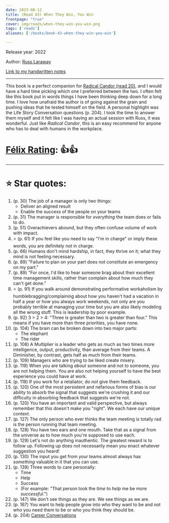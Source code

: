 ```yaml
---
date: 2023-08-12
title: (Read 43) When They Win, You Win
frontpage: "true"
cover: img/reads/when-they-win-you-win.png
tags: ['reads']
aliases: ['/books/book-43-when-they-win-you-win']

---
```


Release year: 2022

Author: [Russ Laraway](https://www.linkedin.com/in/russlaraway/)

[Link to my handwritten notes](https://drive.google.com/file/d/1fVO5meLCJ9ZTNG2rnrpSb7g99gwnU_V0/view?usp=drive_link)

---

This book is a perfect companion for [Radical Candor (read 20)](/reads/read-20-radical-candor), and I would have a hard time picking which one I preferred between the two. I often felt like this book put in words things I have been thinking deep down for a long time. I love how unafraid the author is of going against the grain and pushing ideas that he tested himself on the field. A personal highlight was the Life Story Conversation questions (p. 204). I took the time to answer them myself and it felt like I was having an actual session with Russ, it was wonderful. Just like *Radical Candor*, this is an easy recommend for anyone who has to deal with humans in the workplace.

# [Félix Rating](/posts/2023/10/my-book-ratings-explained/): 👍👍

---

# :star: Star quotes:
1. (p. 30) The job of a manager is only two things:
    - Deliver an aligned result
    - Enable the success of the people on your teams
1. (p. 31) The manager is responsible for *everything* the team does or
   fails to do.
1. (p. 51) Overachievers abound, but they often confuse volume of work
   with impact.
1. :star: (p. 61) If you feel like you need to say "I'm in charge" or
   imply these words, you are definitely *not* in charge.
1. (p. 66) Humans don't mind hardship, in fact, they thrive on it; what
   they mind is not feeling necessary.
1. (p. 89) "Failure to plan on your part does not constitute an
   emergency on my part."
1. (p. 89) "For once, I'd like to hear someone brag about their excellent
   time management skills, rather than complain about how much they
   can't get done."
1. :star: (p. 91) If you walk around demonstrating performative
   workaholism by humblebragging/complaining about how you haven't had a
   vacation in half a year or how you always work weekends, not only are
   you probably terrible at managing your time but you are also likely
   modeling all the wrong stuff. This is leadership by poor example.
1. (p. 92) 3 > 2 > 4: "Three is greater than two is greater than four."
   This means if you have more than three priorities, you have none.
1. (p. 104) The brain can be broken down into two major parts:
    - The elephant
    - The rider
1. (p. 108) A Multiplier is a leader who gets as much as two times more
   intelligence, output, productivity, than average from their teams. A
   Diminisher, by contrast, gets half as much from their teams.
1. (p. 109) Managers who are trying to be liked create misery.
1. (p. 119) When you are talking *about* someone and not *to* someone,
   you are not helping them. You are also not helping yourself to have
   the best experience you could have at work.
1. (p. 119) If you work for a retaliator, do *not* give them feedback.
1. (p. 120) One of the most persistent and nefarious forms of bias is
   our ability to absorb the signal that suggests we're crushing it and
   our difficulty in absorbing feedback that suggests we're not.
1. (p. 120) You have an important and valid perspective, but always
   remember that this doesn't make you "right". We each have our unique
   context.
1. (p. 127) The only person who ever thinks the team meeting is totally
   rad is the person running that team meeting.
1. (p. 128) You have two ears and one mouth. Take that as a signal from
   the universe as to how much you're supposed to use each.
1. (p. 129) Let's not do anything inauthentic. The greatest reward is to
   follow up. Following up does not necessarily mean you enact whatever
   suggestion you heard!
1. (p. 130) The input you get from your teams almost always has
   *something* valuable in it that you can use.
1. (p. 139) Three words to care personally:
    - Time
    - Help
    - Success
    - (For example: "That person took the *time* to *help* me be more
      *successful*.")
1. (p. 147) We don't see things as they are. We see things as we are.
1. (p. 167) You want to help people grow into who they want to be and
   not who you need them to be or who you think they should be.
1. (p. 204) [Career
   Conversations](https://coda.io/@they-win-you-win/career-conversations-tool)
